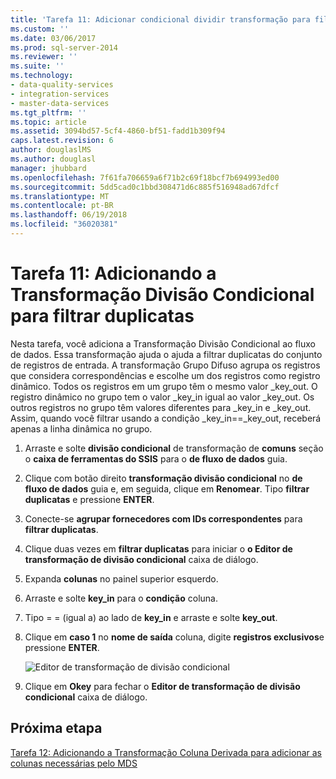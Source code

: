 ```yaml
---
title: 'Tarefa 11: Adicionar condicional dividir transformação para filtrar duplicatas | Microsoft Docs'
ms.custom: ''
ms.date: 03/06/2017
ms.prod: sql-server-2014
ms.reviewer: ''
ms.suite: ''
ms.technology:
- data-quality-services
- integration-services
- master-data-services
ms.tgt_pltfrm: ''
ms.topic: article
ms.assetid: 3094bd57-5cf4-4860-bf51-fadd1b309f94
caps.latest.revision: 6
author: douglaslMS
ms.author: douglasl
manager: jhubbard
ms.openlocfilehash: 7f61fa706659a6f71b2c69f18bcf7b694993ed00
ms.sourcegitcommit: 5dd5cad0c1bbd308471d6c885f516948ad67dfcf
ms.translationtype: MT
ms.contentlocale: pt-BR
ms.lasthandoff: 06/19/2018
ms.locfileid: "36020381"
---
```

# <a name="task-11-adding-conditional-split-transform-to-filter-duplicates"></a>Tarefa 11: Adicionando a Transformação Divisão Condicional para filtrar duplicatas
  Nesta tarefa, você adiciona a Transformação Divisão Condicional ao fluxo de dados. Essa transformação ajuda o ajuda a filtrar duplicatas do conjunto de registros de entrada. A transformação Grupo Difuso agrupa os registros que considera correspondências e escolhe um dos registros como registro dinâmico. Todos os registros em um grupo têm o mesmo valor _key_out. O registro dinâmico no grupo tem o valor _key_in igual ao valor _key_out. Os outros registros no grupo têm valores diferentes para _key_in e _key_out. Assim, quando você filtrar usando a condição _key_in==_key_out, receberá apenas a linha dinâmica no grupo.  
  
1.  Arraste e solte **divisão condicional** de transformação de **comuns** seção o **caixa de ferramentas do SSIS** para o **de fluxo de dados** guia.  
  
2.  Clique com botão direito **transformação divisão condicional** no **de fluxo de dados** guia e, em seguida, clique em **Renomear**. Tipo **filtrar duplicatas** e pressione **ENTER**.  
  
3.  Conecte-se **agrupar fornecedores com IDs correspondentes** para **filtrar duplicatas**.  
  
4.  Clique duas vezes em **filtrar duplicatas** para iniciar o **o Editor de transformação de divisão condicional** caixa de diálogo.  
  
5.  Expanda **colunas** no painel superior esquerdo.  
  
6.  Arraste e solte **key_in** para o **condição** coluna.  
  
7.  Tipo = = (igual a) ao lado de **key_in** e arraste e solte **key_out**.  
  
8.  Clique em **caso 1** no **nome de saída** coluna, digite **registros exclusivos**e pressione **ENTER**.  
  
     ![Editor de transformação de divisão condicional](../../2014/tutorials/media/et-addingconditionalsplittransformtofilterduplicates.jpg "Editor de transformação de divisão condicional")  
  
9. Clique em **Okey** para fechar o **Editor de transformação de divisão condicional** caixa de diálogo.  
  
## <a name="next-step"></a>Próxima etapa  
 [Tarefa 12: Adicionando a Transformação Coluna Derivada para adicionar as colunas necessárias pelo MDS](../../2014/tutorials/task-12-adding-derived-column-transform-to-add-columns-required-by-mds.md)  
  
  